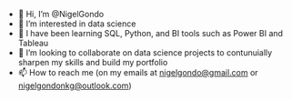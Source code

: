 - 👋 Hi, I’m @NigelGondo
- 👀 I’m interested in data science
- 🌱 I have been learning SQL, Python, and BI tools such as Power BI and Tableau
- 💞️ I’m looking to collaborate on data science projects to contunuially sharpen my skills and build my portfolio
- 📫 How to reach me (on my emails at nigelgondo@gmail.com or nigelgondonkg@outlook.com)

<!---
NigelGondo/NigelGondo is a ✨ special ✨ repository because its `README.md` (this file) appears on your GitHub profile.
You can click the Preview link to take a look at your changes.
--->
